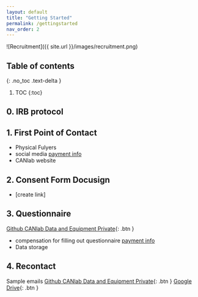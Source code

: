 ```yaml
---
layout: default
title: "Getting Started"
permalink: /gettingstarted
nav_order: 2
---
```


![Recruitment]({{ site.url }}/images/recruitment.png)


## Table of contents
{: .no_toc .text-delta }

1. TOC
{:toc}

## 0. IRB protocol

## 1. First Point of Contact
* Physical Fulyers
* social media [payment info]()
* CANlab website

## 2. Consent Form Docusign
* [create link]

## 3. Questionnaire
[Github CANlab Data and Equipment Private](https://github.com/canlab/CANlab_data_and_equipment_private){: .btn }
* compensation for filling out questionnaire [payment info]()
* Data storage

## 4. Recontact
Sample emails
[Github CANlab Data and Equipment Private](https://github.com/canlab/CANlab_data_and_equipment_private){: .btn }
[Google Drive](https://github.com/canlab/CANlab_data_and_equipment_private){: .btn }

